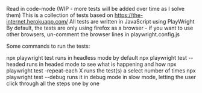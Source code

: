 Read in code-mode
(WIP - more tests will be added over time as I solve them)
This is a collection of tests based on https://the-internet.herokuapp.com/ 
All tests are written in JavaScript using PlayWright
By default, the tests are only using firefox as a browser - if you want to use other browsers, un-comment the browser lines in playwright.config.js

Some commands to run the tests:

npx playwright test                      runs in headless mode by default
npx playwright test --headed             runs in headed mode to see what is happening and how
npx playwright test -repeat-each X       runs the test(s) a select number of times
npx playwright test --debug              runs it in debug mode in slow mode, letting the user click through all the steps one by one